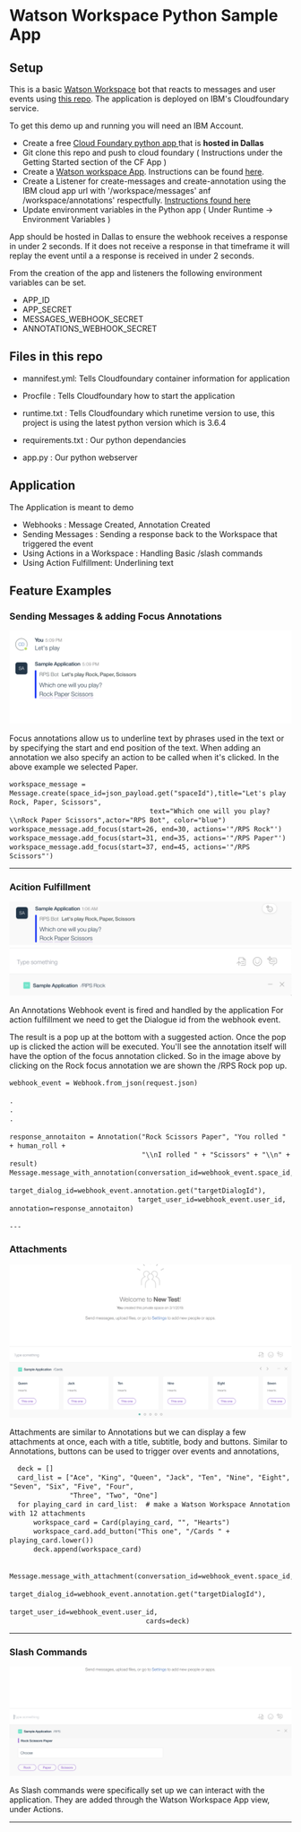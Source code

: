# Watson Workspace Python Sample App

## Setup
This is a basic [Watson Workspace](https://help.workspace.ibm.com/hc/en-us/articles/230038427-What-is-Watson-Workspace-) bot that reacts to messages and user events using [this repo](https://github.com/cathaldi/watson-workspace-python-sdk).
The application is deployed on IBM's Cloudfoundary service.


To get this demo up and running you will need an IBM Account.
- Create a free [Cloud Foundary python app ](https://cloud.ibm.com/catalog/starters/python) that is **hosted in Dallas**
- Git clone this repo and push to cloud foundary  ( Instructions under the Getting Started section of the CF App )
- Create a [Watson workspace App](https://developer.watsonwork.ibm.com). Instructions can be found [here](https://watson-workspace-python-sdk.readthedocs.io/en/latest/making_a_bot.html).
- Create a Listener for create-messages and create-annotation using the IBM cloud app url with '/workspace/messages' anf /workspace/annotations' respectfully. [Instructions found here](https://watson-workspace-python-sdk.readthedocs.io/en/latest/webhooks.html)
- Update environment variables in the Python app ( Under Runtime -> Environment Variables )

App should be hosted in Dallas to ensure the webhook receives a response in under 2 seconds.
If it does not receive a response in that timeframe it will replay the event until a a response is received
in under 2 seconds.

From the creation of the app and listeners the following environment variables can be set.
- APP_ID
- APP_SECRET
- MESSAGES_WEBHOOK_SECRET
- ANNOTATIONS_WEBHOOK_SECRET

## Files in this repo

- mannifest.yml: Tells Cloudfoundary container information for application

- Procfile : Tells Cloudfoundary how to start the application

- runtime.txt : Tells Cloudfoundary which runetime version to use, this project is using the latest python version which
is 3.6.4

- requirements.txt : Our python dependancies

- app.py : Our python webserver

## Application

The Application is meant to demo
 - Webhooks : Message Created, Annotation Created
 - Sending Messages : Sending a response back to the Workspace that triggered the event
 - Using Actions in a Workspace : Handling Basic /slash commands
 - Using Action Fulfillment: Underlining text 
 
 ## Feature Examples
 
 ### Sending Messages & adding Focus Annotations
 ![alt text](images/RPS_focus_annotation_event.png "Image showing a Watson Workspace Message enhanced with Focus Annotations")
 
 Focus annotations allow us to underline text by phrases used in the text or by specifying the start and end position
 of the text. When adding an annotation we also specify an action to be called when it's clicked. In the above example we selected Paper.
 
    workspace_message = Message.create(space_id=json_payload.get("spaceId"),title="Let's play Rock, Paper, Scissors",
                                       text="Which one will you play? \\nRock Paper Scissors",actor="RPS Bot", color="blue")
    workspace_message.add_focus(start=26, end=30, actions='"/RPS Rock"')
    workspace_message.add_focus(start=31, end=35, actions='"/RPS Paper"')
    workspace_message.add_focus(start=37, end=45, actions='"/RPS Scissors"')

 ---
                                     
 ### Acition Fulfillment
 ![alt text](images/RPS_action_fulfillment.png "Image showing Watson Workspace Action Fulfillment")
 
 An Annotations Webhook event is fired and handled by the application
 For action fulfillment we need to get the Dialogue id from the webhook event.
 
 The result is a pop up at the bottom with a suggested action. Once the pop up is clicked the action will be executed.
 You'll see the annotation itself will have the option of the focus annotation clicked. So in the image above by clicking on the Rock 
 focus annotation we are shown the /RPS Rock pop up.
 
    webhook_event = Webhook.from_json(request.json)
    
    .
    .
    .

    response_annotaiton = Annotation("Rock Scissors Paper", "You rolled " + human_roll +
                                     "\\nI rolled " + "Scissors" + "\\n" + result)
    Message.message_with_annotation(conversation_id=webhook_event.space_id,
                                    target_dialog_id=webhook_event.annotation.get("targetDialogId"),
                                    target_user_id=webhook_event.user_id, annotation=response_annotaiton)

    ---
 
 ### Attachments
  ![alt text](images/cards.png "Image showing Watson Workspace Cards")
  
  Attachments are similar to Annotations but we can display a few attachments at once, each with a title, subtitle,
  body and buttons.
  Similar to Annotations, buttons can be used to trigger over events and annotations,
  
      deck = []
      card_list = ["Ace", "King", "Queen", "Jack", "Ten", "Nine", "Eight", "Seven", "Six", "Five", "Four",
                   "Three", "Two", "One"]
      for playing_card in card_list:  # make a Watson Workspace Annotation with 12 attachments
          workspace_card = Card(playing_card, "", "Hearts")
          workspace_card.add_button("This one", "/Cards " + playing_card.lower())
          deck.append(workspace_card)
 
      Message.message_with_attachment(conversation_id=webhook_event.space_id,
                                      target_dialog_id=webhook_event.annotation.get("targetDialogId"),
                                      target_user_id=webhook_event.user_id,
                                      cards=deck)
 ---
 
 ### Slash Commands
 ![alt text](images/RPS_slash_command.png "An Image showing the result of a Watson Workspace /RPS command")
 
 As Slash commands were specifically set up we can interact with the application.
 They are added through the Watson Workspace App view, under Actions.
 
 ---
